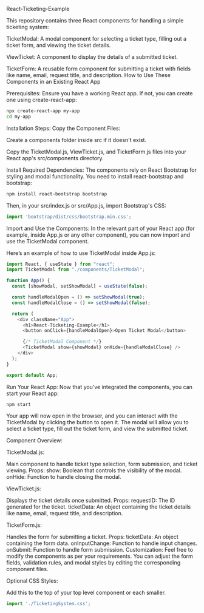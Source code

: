 React-Ticketing-Example

This repository contains three React components for handling a simple ticketing system:

TicketModal: A modal component for selecting a ticket type, filling out a ticket form, and viewing the ticket details.

ViewTicket: A component to display the details of a submitted ticket.

TicketForm: A reusable form component for submitting a ticket with fields like name, email, request title, and description.
How to Use These Components in an Existing React App

Prerequisites:
Ensure you have a working React app. If not, you can create one using create-react-app:

```bash
npx create-react-app my-app
cd my-app
```

Installation Steps:
Copy the Component Files:

Create a components folder inside src if it doesn't exist.

Copy the TicketModal.js, ViewTicket.js, and TicketForm.js files into your React app's src/components directory.



Install Required Dependencies: The components rely on React Bootstrap for styling and modal functionality. You need to install react-bootstrap and bootstrap:

```bash
npm install react-bootstrap bootstrap
```

Then, in your src/index.js or src/App.js, import Bootstrap's CSS:

```javascript
import 'bootstrap/dist/css/bootstrap.min.css';
```
Import and Use the Components: In the relevant part of your React app (for example, inside App.js or any other component), you can now import and use the TicketModal component.


Here’s an example of how to use TicketModal inside App.js:

```javascript
import React, { useState } from "react";
import TicketModal from "./components/TicketModal";

function App() {
  const [showModal, setShowModal] = useState(false);

  const handleModalOpen = () => setShowModal(true);
  const handleModalClose = () => setShowModal(false);

  return (
    <div className="App">
      <h1>React-Ticketing-Example</h1>
      <button onClick={handleModalOpen}>Open Ticket Modal</button>

      {/* TicketModal Component */}
      <TicketModal show={showModal} onHide={handleModalClose} />
    </div>
  );
}

export default App;
```

Run Your React App: Now that you’ve integrated the components, you can start your React app:

```bash
npm start
```

Your app will now open in the browser, and you can interact with the TicketModal by clicking the button to open it. The modal will allow you to select a ticket type, fill out the ticket form, and view the submitted ticket.


Component Overview:

TicketModal.js:


Main component to handle ticket type selection, form submission, and ticket viewing.
Props:
show: Boolean that controls the visibility of the modal.
onHide: Function to handle closing the modal.

ViewTicket.js:


Displays the ticket details once submitted.
Props:
requestID: The ID generated for the ticket.
ticketData: An object containing the ticket details like name, email, request title, and description.

TicketForm.js:


Handles the form for submitting a ticket.
Props:
ticketData: An object containing the form data.
onInputChange: Function to handle input changes.
onSubmit: Function to handle form submission.
Customization:
Feel free to modify the components as per your requirements. You can adjust the form fields, validation rules, and modal styles by editing the corresponding component files.


Optional CSS Styles:

Add this to the top of your top level component or each smaller.

```JavaScript
import './TicketingSystem.css';
```







